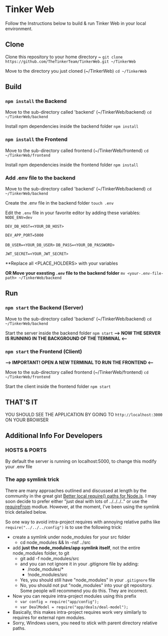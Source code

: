 # Tinker Web

Follow the Instructions below to build & run Tinker Web in your local environment.

## Clone
Clone this repository to your home directory ~
`git clone https://github.com/TheTinkerTeam/TinkerWeb.git ~/TinkerWeb`

Move to the directory you just cloned (~/TinkerWeb)
`cd ~/TinkerWeb`

## Build

### `npm install` the Backend

Move to the sub-directory called 'backend' (~/TinkerWeb/backend)
`cd ~/TinkerWeb/backend`

Install npm dependencies inside the backend folder
`npm install`

### `npm install` the Frontend

Move to the sub-directory called frontend (~/TinkerWeb/frontend)
`cd ~/TinkerWeb/frontend`

Install npm dependencies inside the frontend folder
`npm install`

### Add .env file to the backend

Move to the sub-directory called 'backend' (~/TinkerWeb/backend)
`cd ~/TinkerWeb/backend`

Create the .env file in the backend folder
`touch .env`

Edit the `.env` file in your favorite editor by adding these variables:
`NODE_ENV=dev`

`DEV_DB_HOST=<YOUR_DB_HOST>`

`DEV_APP_PORT=5000`

`DB_USER=<YOUR_DB_USER>`
`DB_PASS=<YOUR_DB_PASSWORD>`

`JWT_SECRET=<YOUR_JWT_SECRET>`

**Replace all <PLACE_HOLDERS> with your variables

**OR Move your exesting `.env` file to the backend folder**
`mv <your-.env-file-path> ~/TinkerWeb/backend`

## Run

### `npm start` the Backend (Server)

Move to the sub-directory called 'backend' (~/TinkerWeb/backend)
`cd ~/TinkerWeb/backend`

Start the server inside the backend folder
`npm start`
**--> NOW THE SERVER IS RUNNING IN THE BACKGROUND OF THE TERMINAL <--**

### `npm start` the Frontend (Client)

**--> IMPORTANT! OPEN A NEW TERMINAL TO RUN THE FRONTEND <--**

Move to the sub-directory called frontend (~/TinkerWeb/frontend)
`cd ~/TinkerWeb/frontend`

Start the client inside the frontend folder
`npm start`

## THAT'S IT
YOU SHOULD SEE THE APPLICATION BY GOING TO `http://localhost:3000` ON YOUR BROWSER

## Additional Info For Developers

### HOSTS & PORTS
By default the server is running on localhost:5000, to change this modify your .env file

### The app symlink trick

There are many approaches outlined and discussed at length by the community in the great gist [Better local require() paths for Node.js](https://gist.github.com/branneman/8048520). I may soon decide to prefer either "just deal with lots of ../../../.." or use the [requireFrom](https://github.com/DSKrepps/requireFrom) modlue. However, at the moment, I've been using the symlink trick detailed below.

So one way to avoid intra-project requires with annoying relative paths like `require("../../../config")` is to use the following trick:

* create a symlink under node_modules for your src folder
  * cd node_modules && ln -nsf ../src
* add **just the node_modules/app symlink itself**, not the entire node_modules folder, to git
  * git add -f node_modules/src
  * and you can not ignore it in your .gitignore file by adding:
    * /node_modules/*
    * !node_modules/src
  * Yes, you should still have "node_modules" in your `.gitignore` file
  * No, you should not put "node_modules" into your git repository. Some people will recommend you do this. They are incorrect.
* Now you can require intra-project modules using this prefix
  * `var config = require("app/config");`
  * `var DealModel = require("app/deals/deal-model");`
* Basically, this makes intra-project requires work very similarly to requires for external npm modules.
* Sorry, Windows users, you need to stick with parent directory relative paths.